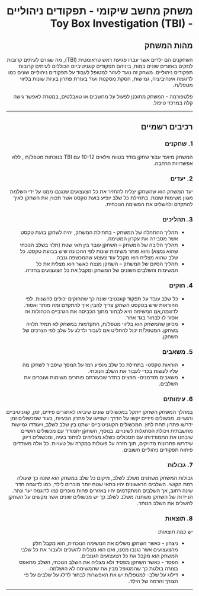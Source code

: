 <div dir='rtl' lang='he'>

# משחק מחשב שיקומי - תפקודים ניהוליים - Toy Box Investigation (TBI)



## מהות המשחק

השחקנים הם ילדים אשר עברו פגיעת ראש טראומטית (TBI), מה שגורם לעיתים קרובות לנזקים באזורים שונים במוח, ביניהם תפקודים קוגניטיביים הכוללים לעיתים קרובות תפקודים ניהוליים. משחק זה נועד לעזור למטופל לעבוד על תפקודים ניהוליים שונים כמו לדוגמה אינהיביציה, גמישות, הסקת מסקנות ועוד בעזרת פתרון בעיות שונות בליווי מטפל/ת. 

פלטפורמה - המשחק מתוכנן לפעול על מחשבים או טאבלטים, במטרה לאפשר גישה קלה במרכזי טיפול.




---


## רכיבים רשמיים

### 1. שחקנים

המשחק מיועד עבור שחקן בודד בטווח גילאים 10-12 עם TBI בנוכחות מטפל/ת , ללא אפשרויות הרחבה.

### 2. יעדים

יעד המשחק הוא שהשחקן יצליח להחזיר את כל הצעצועים שנגנבו ממנו על ידי השלמת מגוון משימות שונות. בתחילת כל שלב יופיע בועת טקסט אשר תכווין את השחקן לאיך להתקדם ולהשלים את המשימה הנוכחית.


### 3. תהליכים

* תהליך ההתחלה של המשחק - בתחילת המשחק, יהיה לשחקן בועת טקסט אשר מסבירה את עקרון המשימה.
*	תהליך הליבה של המשחק – השחקן עובר בין תאי שטח (תלוי בשלב הנוכחי שהוא נמצא) והוא פותר משימות שונות לפי ההכוונה שיש בבועת טקסט. כל שלב שהוא מצליח הוא מקבל עוד צעצוע שהמכשפה גנבה.
*	תהליך הסיום של המשחק – השחקן מנצח כאשר הוא מצליח את כל המשימות והשלבים השונים של המשחק ומקבל את כל הצעצועים בחזרה.


### 4. חוקים

* כל שלב עובד על תפקוד קוגנטיבי שונה כך שהחוקים יכולים להשנות. לפי ההוראות שיש בטקסט השחקן צריך להבין איך להתקדם ומה מותר ואסור. לדוגמה,אם המשימה היא לבחור מתוך הכביסה את הגרביים הכחולות אז אסור לו לבחור בגד אחר.
* מכיוון שהמשחק הוא בליווי מטפל/ת, התקדמות במשחק לא תמיד תלויה בשחקן. המטפל/ת יכול להחליט אם לעבור ולדלג על שלב לפי הצרכים של השחקן.



### 5. משאבים

* הוראות טקסט- בתחילת כל שלב מופיע רמז על המסך שיסביר לשחקן מה עליו לעשות בכדי לעבור את השלב הנוכחי.
* משאבים מזדמנים- חפצים בחדר שבעזרתם פותרים משימות ועוברים את השלבים.


### 6. עימותים
במהלך המשחק השחקן ייתקל במכשולים שונים שיביאו לאתגרים פיזיים, זמן, קוגניטיביים ורגשיים. מכשולים פיזיים יקשו על הדרך וישפיעו על פתרון הבעיות, בעוד שמכשולים זמן ידרשו פתרון תחת לחץ. המכשולים הקוגניטיביים ישתנו בין שלב לשלב, ויעודדו גמישות מחשבתית ויכולת הסתגלות לשינויים. בנוסף, השחקן יתמודד עם מכשולים רגשיים שיבחנו את התמודדותו עם תסכולים כשלא מצליחים לפתור בעיה, ומכשולים דיוק שידרשו פתרונות מדויקים, תוך חזרה על פעולות במקרה של טעויות. כל אלה מעודדים פיתוח תפקודים ניהוליים חשובים.



### 7. גבולות

גבולות המשחק משתנים משלב לשלב, מיקום כל שלב במשחק הוא שונה כך שעולה רמת הקושי. השלבים הראשונים יהיו בתאי שטח יותר מוכרים לילד, כמו לדוגמה חדר שינה רחוב, אך השלבים המתקדמים יהיו באזורים פחות מוכרים כמו לדוגמה יער ונהר. הניידות של השחקן משתנה משלב לשלב כך יש מכשולים שונים אשר מקשים על השחקן להשלים את השלב הנותר.

### 8. תוצאות

יש כמה תוצאות:
* ניצחון - כאשר השחקן משלים את המשימה הנוכחית, הוא מקבל חלק מהצעצועים אשר נגנבו ממנו, ואם הוא מצליח להשלים ולעבור את כל שלבי המשחק הוא מקבל את כל הצעצועים הגנובים. 
* הפסד - כאשר השחקן מפסיד ולא מצליח את השלב הנוכחי, השלב מתאפס בצורה בולטת כך שהמטופל מבין את שהמשימה לא הושלמה.
* דילוג על שלב- למטפל/ת יש את האפשרות לבחור לדלג על שלבים על פי הצורך והרמה של הילד.

---

</div>
